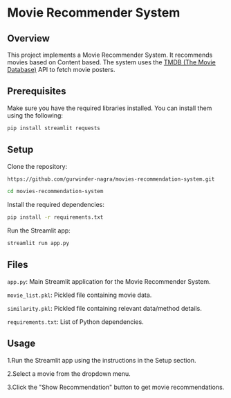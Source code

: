 # Movie Recommender System

## Overview

This project implements a Movie Recommender System. It recommends movies based on Content based. The system uses the [TMDB (The Movie Database)](https://www.themoviedb.org/) API to fetch movie posters.

## Prerequisites

Make sure you have the required libraries installed. You can install them using the following:

```bash
pip install streamlit requests
```

## Setup

Clone the repository:

```bash
https://github.com/gurwinder-nagra/movies-recommendation-system.git
```
```bash
cd movies-recommendation-system
```

Install the required dependencies:

```bash
pip install -r requirements.txt
```

Run the Streamlit app:

```bash
streamlit run app.py
```

## Files

`app.py`: Main Streamlit application for the Movie Recommender System.

`movie_list.pkl`: Pickled file containing movie data.

`similarity.pkl`: Pickled file containing relevant data/method details.

`requirements.txt`: List of Python dependencies.

## Usage

1.Run the Streamlit app using the instructions in the Setup section.

2.Select a movie from the dropdown menu.

3.Click the "Show Recommendation" button to get movie recommendations.


















